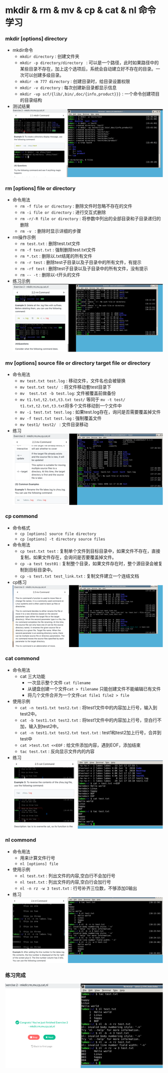 # mkdir & rm & mv & cp & cat & nl 命令学习
 ### mkdir [options] directory
 * mkdir命令
   * ```mkdir directory``` : 创建文件夹
   * ```mkdir -p directory/directory ``` : 可以是一个路径，此时如果路径中的某些目录不存在，加上这个选项后，系统会自动建立好不存在的目录。一次可以创建多级目录。
   * ```mkdir -m 777 directory``` : 创建目录时，给目录设置权限
   * ```mkdir -v directory``` : 每次创建新目录都显示信息
   * ```mkdir -vp scf/{lib/,bin/,doc/{info,product}}}``` : 一个命令创建项目的目录结构 
 * 测试结果  
    ![练习结果](images/madir_exercise.png)

### rm [options] file or directory
* 命令用法
  * ```rm -f file or directory``` : 删除文件时忽略不存在的文件
  * ```rm -i file or directory``` : 进行交互式删除
  * ```rm -r/-R file or directory``` : 将参数中列出的全部目录和子目录递归的删除
  * ```rm -v ``` : 删除时显示详细的步骤
* rm操作示例
  * ```rm test.txt``` : 删除test.txt文件
  * ```rm -f test.txt``` : 强制删除test.txt文件
  * ```rm *.txt``` : 删除以.txt结尾的所有文件
  * ```rm -r test``` : 删除test子目录以及子目录中的所有文件，有提示
  * ```rm -rf test``` : 删除test子目录以及子目录中的所有文件，没有提示
  * ```rm -- -t``` : 删除以-t开头的文件
* 练习示例
    ![练习结果](images/rm_exercise.png)    

### mv [options] source file or directory  target file or directory
* 命令用法
  * ```mv test.txt test.log``` : 移动文件，文件名也会被替换
  * ```mv test.txt test/ ```   : 将文件移动套test目录下
  * ```mv  test.txt -b test.log```: 文件被覆盖前做备份
  * ```mv t1.txt,t2.txt,t3.txt test/``` 等同于 ```mv -t test/ t1.txt,t2.txt,t3.txt```将多个文件移动到一个文件中
  * ```mv -i test.txt test.log``` : 如果test.log存在，询问是否需要覆盖掉文件
  * ```mv -f test.txt test.log``` : 强制覆盖文件 
  * ```mv test1/ test2/ ``` : 文件目录移动
* 练习
    ![mv命令练习](images/mv_exercise.png)

### cp commond
* 命令格式
  * ```cp [options] source file directory``` 
  * ```cp [options] -t directory source files```
* 命令用法
  * ```cp test.txt test``` : 复制单个文件到目标目录中，如果文件不存在，直接复制，如果文件存在，会询问是否要覆盖掉文件。
  * ```cp -a test test01``` : 复制整个目录，如果文件存在时，整个源目录会被复制到目标目录中。
  * ```cp -s test.txt test_link.txt``` : 复制文件建立一个连结文档
* cp练习
    ![cp命令练习](images/cp_exercise.png)

### cat commond
* 命令用法
  * cat 三大功能
    * 一次显示整个文件 ```cat filename```
    * 从键盘创建一个文件```cat > filename``` 只能创建文件不能编辑已有文件
    * 将几个文件合并为一个文件```cat file1 file2 > file``` 
* 使用示例
  * ```cat -n test1.txt test2.txt``` : 将test1文件中的内容加上行号，输入到test2中。
  * ```cat -b test1.txt test2.txt``` : 将test1文件中的内容加上行号，空白行不加，输入到test2中。
  * ```cat -n test1.txt test2.txt test.txt``` : test1和test2加上行号，合并到test中
  * ```cat >test.txt <<EOF``` : 给文件添加内容，遇到EOF，添加结束
  * ```tac test.txt``` : 反向显示文件内的内容
* 练习
    ![cat练习](images/cat_exercise.png)

### nl commond
* 命令用法
  * 用来计算文件行号
  * ```nl [options] file```
* 使用示例
  * ```nl test.txt``` : 列出文件的内容,空白行不会加行号
  * ```nl test.txt``` : 列出文件的内容,空白行会加行号
  * ```nl -n rz -w 3 test.txt``` : 行号补齐三位数，不够添加0输出
* 练习
  ![nl命令练习](images/nl_exercise.png)

### 练习完成
![练习完成](images/exercise_complete.png)